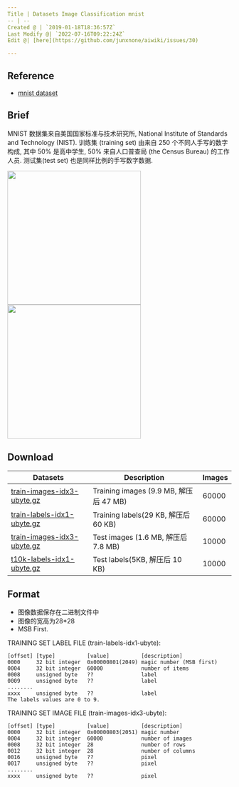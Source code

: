 ```yaml
---
Title | Datasets Image Classification mnist
-- | --
Created @ | `2019-01-18T18:36:57Z`
Last Modify @| `2022-07-16T09:22:24Z`
Edit @| [here](https://github.com/junxnone/aiwiki/issues/30)

---
```

## Reference
- [mnist dataset](http://yann.lecun.com/exdb/mnist/)

## Brief 

MNIST 数据集来自美国国家标准与技术研究所, National Institute of Standards and Technology (NIST). 训练集 (training set) 由来自 250 个不同人手写的数字构成, 其中 50% 是高中学生, 50% 来自人口普查局 (the Census Bureau) 的工作人员. 测试集(test set) 也是同样比例的手写数字数据.


<img width="300px" src="https://user-images.githubusercontent.com/2216970/51413058-95037c00-1ba8-11e9-9153-c5f0764f8e42.png">
<img width="300px" src="https://user-images.githubusercontent.com/2216970/179348954-f84fb28d-8784-4421-8e3a-f87481fdd1db.png">


## Download

Datasets | Description | Images
-- | -- | --
[train-images-idx3-ubyte.gz](https://github.com/junxnone/junxnone.github.io/files/2774597/train-images-idx3-ubyte.gz) | Training images (9.9 MB, 解压后 47 MB) | 60000
[train-labels-idx1-ubyte.gz](https://github.com/junxnone/junxnone.github.io/files/2774598/train-labels-idx1-ubyte.gz) | Training labels(29 KB, 解压后 60 KB) |  60000
[train-images-idx3-ubyte.gz](https://github.com/junxnone/junxnone.github.io/files/2774599/train-images-idx3-ubyte.gz) | Test images (1.6 MB, 解压后 7.8 MB) | 10000
[t10k-labels-idx1-ubyte.gz](https://github.com/junxnone/junxnone.github.io/files/2774601/t10k-labels-idx1-ubyte.gz) | Test labels(5KB, 解压后 10 KB) | 10000

## Format

- 图像数据保存在二进制文件中
- 图像的宽高为28*28
- MSB First.

TRAINING SET LABEL FILE (train-labels-idx1-ubyte):
```
[offset] [type]          [value]          [description] 
0000     32 bit integer  0x00000801(2049) magic number (MSB first) 
0004     32 bit integer  60000            number of items 
0008     unsigned byte   ??               label 
0009     unsigned byte   ??               label 
........ 
xxxx     unsigned byte   ??               label
The labels values are 0 to 9.
```
TRAINING SET IMAGE FILE (train-images-idx3-ubyte):
```
[offset] [type]          [value]          [description] 
0000     32 bit integer  0x00000803(2051) magic number 
0004     32 bit integer  60000            number of images 
0008     32 bit integer  28               number of rows 
0012     32 bit integer  28               number of columns 
0016     unsigned byte   ??               pixel 
0017     unsigned byte   ??               pixel 
........ 
xxxx     unsigned byte   ??               pixel
```

